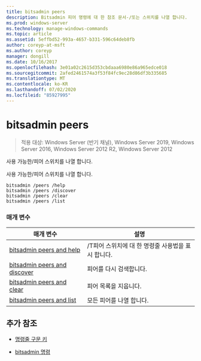 ```yaml
---
title: bitsadmin peers
description: Bitsadmin 피어 명령에 대 한 참조 문서-/또는 스위치를 나열 합니다.
ms.prod: windows-server
ms.technology: manage-windows-commands
ms.topic: article
ms.assetid: 5effbd52-993a-4657-b331-596c64deb8fb
author: coreyp-at-msft
ms.author: coreyp
manager: dongill
ms.date: 10/16/2017
ms.openlocfilehash: 3e01a02c2615d353cbdaaa6980e86a965edce018
ms.sourcegitcommit: 2afed2461574a3f53f84fc9ec28d86df3b335685
ms.translationtype: MT
ms.contentlocale: ko-KR
ms.lasthandoff: 07/02/2020
ms.locfileid: "85927995"
---
```

# <a name="bitsadmin-peers"></a>bitsadmin peers

> 적용 대상: Windows Server (반기 채널), Windows Server 2019, Windows Server 2016, Windows Server 2012 R2, Windows Server 2012

사용 가능한/피어 스위치를 나열 합니다.

사용 가능한/피어 스위치를 나열 합니다.

```
bitsadmin /peers /help
bitsadmin /peers /discover
bitsadmin /peers /clear
bitsadmin /peers /list
```

### <a name="parameters"></a>매개 변수
| 매개 변수 | 설명 |
| -------------- | -------------- |
| [bitsadmin peers and help](bitsadmin-peers-and-help.md) | /T피어 스위치에 대 한 명령줄 사용법을 표시 합니다. |
| [bitsadmin peers and discover](bitsadmin-peers-and-discover.md) | 피어를 다시 검색합니다. |
| [bitsadmin peers and clear](bitsadmin-peers-and-clear.md) | 피어 목록을 지웁니다. |
| [bitsadmin peers and list](bitsadmin-peers-and-list.md) | 모든 피어를 나열 합니다. |

## <a name="additional-references"></a>추가 참조

- [명령줄 구문 키](command-line-syntax-key.md)

- [bitsadmin 명령](bitsadmin.md)
